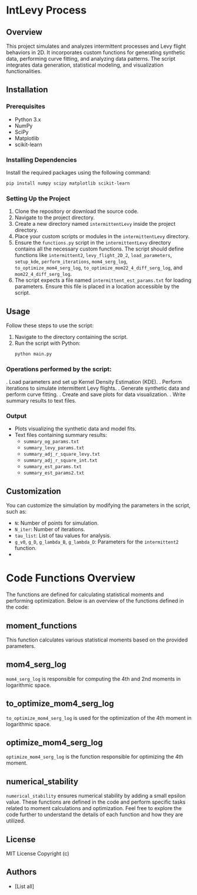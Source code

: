# IntLevy Process


## Overview
This project simulates and analyzes intermittent processes and Levy flight behaviors in 2D. It incorporates custom functions for generating synthetic data, performing curve fitting, and analyzing data patterns. The script integrates data generation, statistical modeling, and visualization functionalities.

## Installation

### Prerequisites
- Python 3.x
- NumPy
- SciPy
- Matplotlib
- scikit-learn


### Installing Dependencies
Install the required packages using the following command:
```bash
pip install numpy scipy matplotlib scikit-learn
```
### Setting Up the Project


1. Clone the repository or download the source code.
2. Navigate to the project directory.
3. Create a new directory named `intermittentLevy` inside the project directory.
4. Place your custom scripts or modules in the `intermittentLevy` directory.
5. Ensure the `functions.py` script in the `intermittentLevy` directory contains all the necessary custom functions. The script should define functions like `intermittent2`, `levy_flight_2D_2`, `load_parameters`, `setup_kde`, `perform_iterations`, `mom4_serg_log`, `to_optimize_mom4_serg_log`, `to_optimize_mom22_4_diff_serg_log`, and `mom22_4_diff_serg_log`.
6. The script expects a file named `intermittent_est_params.txt` for loading parameters. Ensure this file is placed in a location accessible by the script.

## Usage
Follow these steps to use the script:
1. Navigate to the directory containing the script.
2. Run the script with Python:
   ```bash
   python main.py

### Operations performed by the script:
. Load parameters and set up Kernel Density Estimation (KDE).
. Perform iterations to simulate intermittent Levy flights.
. Generate synthetic data and perform curve fitting.
. Create and save plots for data visualization.
. Write summary results to text files.
### Output
- Plots visualizing the synthetic data and model fits.
- Text files containing summary results:
  - `summary_og_params.txt`
  - `summary_levy_params.txt`
  - `summary_adj_r_square_levy.txt`
  - `summary_adj_r_square_int.txt`
  - `summary_est_params.txt`
  - `summary_est_params2.txt`

## Customization
You can customize the simulation by modifying the parameters in the script, such as:
- `N`: Number of points for simulation.
- `N_iter`: Number of iterations.
- `tau_list`: List of tau values for analysis.
- `g_v0`, `g_D`, `g_lambda_B`, `g_lambda_D`: Parameters for the `intermittent2` function.
- 
# Code Functions Overview

The functions are defined for calculating statistical moments and performing optimization. Below is an overview of the functions defined in the code:

## moment_functions

This function calculates various statistical moments based on the provided parameters.

## mom4_serg_log

`mom4_serg_log` is responsible for computing the 4th and 2nd moments in logarithmic space.

## to_optimize_mom4_serg_log

`to_optimize_mom4_serg_log` is used for the optimization of the 4th moment in logarithmic space.

## optimize_mom4_serg_log

`optimize_mom4_serg_log` is the function responsible for optimizing the 4th moment.

## numerical_stability

`numerical_stability` ensures numerical stability by adding a small epsilon value.
These functions are defined in the code and perform specific tasks related to moment calculations and optimization.
Feel free to explore the code further to understand the details of each function and how they are utilized.


## License
MIT License Copyright (c)

## Authors
- [List all]
